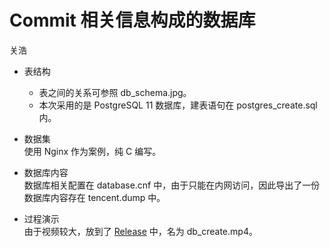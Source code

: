 # Commit 相关信息构成的数据库

关浩

- 表结构
	* 表之间的关系可参照 db_schema.jpg。
	* 本次采用的是 PostgreSQL 11 数据库，建表语句在 postgres_create.sql 内。

- 数据集  
	使用 Nginx 作为案例，纯 C 编写。

- 数据库内容  
	数据库相关配置在 database.cnf 中，由于只能在内网访问，因此导出了一份数据库内容存在 tencent.dump 中。

- 过程演示  
	由于视频较大，放到了 [Release](https://github.com/hguandl/Tencent-Mini-Group1-New/releases) 中，名为 db_create.mp4。

